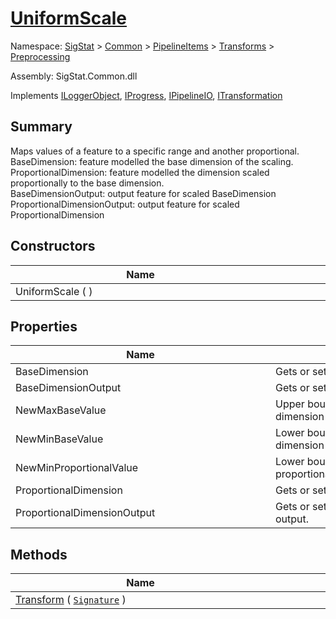 # [UniformScale](./UniformScale.md)

Namespace: [SigStat]() > [Common](./../../../README.md) > [PipelineItems]() > [Transforms]() > [Preprocessing](./README.md)

Assembly: SigStat.Common.dll

Implements [ILoggerObject](./../../../ILoggerObject.md), [IProgress](./../../../Helpers/IProgress.md), [IPipelineIO](./../../../Pipeline/IPipelineIO.md), [ITransformation](./../../../ITransformation.md)

## Summary
Maps values of a feature to a specific range and another proportional.  <br>BaseDimension: feature modelled the base dimension of the scaling. <br>ProportionalDimension: feature modelled the dimension scaled proportionally to the base dimension. <br>BaseDimensionOutput: output feature for scaled BaseDimension<br>ProportionalDimensionOutput: output feature for scaled ProportionalDimension

## Constructors

| Name | Summary | 
| --- | --- | 
| UniformScale (  )<div style="width: 400px">| <div style="width: 400px">| <br>


## Properties

| Name | Summary | 
| --- | --- | 
| BaseDimension<div style="width: 400px">| Gets or sets the base dimension.<div style="width: 400px">| <br>
| BaseDimensionOutput<div style="width: 400px">| Gets or sets the output base dimension output.<div style="width: 400px">| <br>
| NewMaxBaseValue<div style="width: 400px">| Upper bound of the interval, in which the base dimension will be scaled<div style="width: 400px">| <br>
| NewMinBaseValue<div style="width: 400px">| Lower bound of the interval, in which the base dimension will be scaled<div style="width: 400px">| <br>
| NewMinProportionalValue<div style="width: 400px">| Lower bound of the interval, in which the proportional dimension will be scaled<div style="width: 400px">| <br>
| ProportionalDimension<div style="width: 400px">| Gets or sets the ProportionalDimension.<div style="width: 400px">| <br>
| ProportionalDimensionOutput<div style="width: 400px">| Gets or sets the output proportional dimension output.<div style="width: 400px">| <br>


## Methods

| Name | Summary | 
| --- | --- | 
| [Transform](./Methods/UniformScale-100663843.md) ( [`Signature`](./../../../Signature.md) )<div style="width: 400px">| <div style="width: 400px">| <br>


